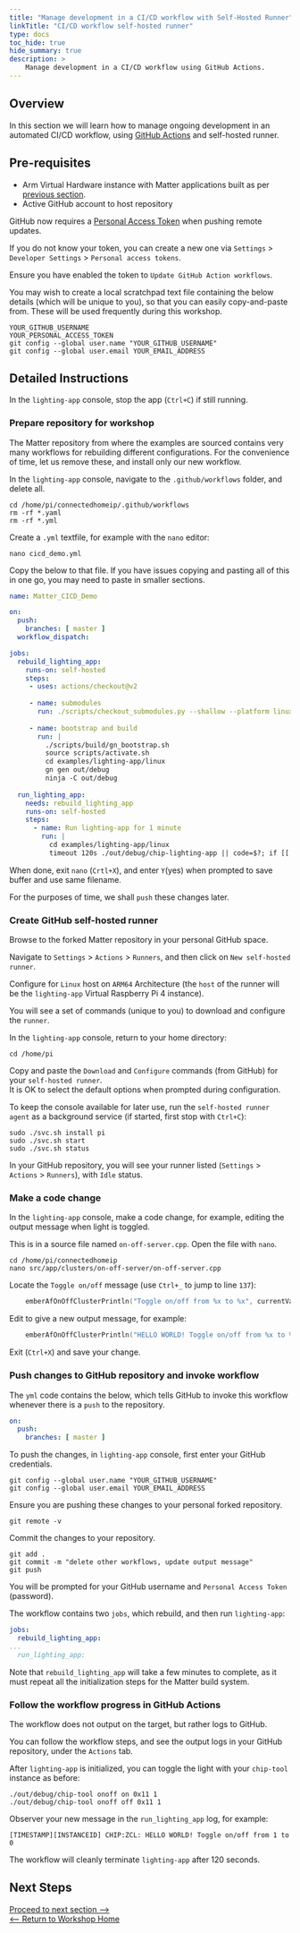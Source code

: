 ```yaml
---
title: "Manage development in a CI/CD workflow with Self-Hosted Runner"
linkTitle: "CI/CD workflow self-hosted runner"
type: docs
toc_hide: true
hide_summary: true
description: >
    Manage development in a CI/CD workflow using GitHub Actions.
---
```

## Overview

In this section we will learn how to manage ongoing development in an automated CI/CD workflow, using [GitHub Actions](https://github.com/features/actions) and self-hosted runner.

## Pre-requisites

* Arm Virtual Hardware instance with Matter applications built as per [previous section](/devsummit22/build).
* Active GitHub account to host repository

GitHub now requires a [Personal Access Token](https://docs.github.com/en/authentication/keeping-your-account-and-data-secure/creating-a-personal-access-token) when pushing remote updates.

If you do not know your token, you can create a new one via `Settings` > `Developer Settings` > `Personal access tokens`.

Ensure you have enabled the token to `Update GitHub Action workflows`.

You may wish to create a local scratchpad text file containing the below details (which will be unique to you), so that you can easily copy-and-paste from. These will be used frequently during this workshop.
```
YOUR_GITHUB_USERNAME
YOUR_PERSONAL_ACCESS_TOKEN
git config --global user.name "YOUR_GITHUB_USERNAME"
git config --global user.email YOUR_EMAIL_ADDRESS
```

## Detailed Instructions

In the `lighting-app` console, stop the app (`Ctrl+C`) if still running.

### Prepare repository for workshop

The Matter repository from where the examples are sourced contains very many workflows for rebuilding different configurations. For the convenience of time, let us remove these, and install only our new workflow.

In the `lighting-app` console, navigate to the `.github/workflows` folder, and delete all.
```console
cd /home/pi/connectedhomeip/.github/workflows
rm -rf *.yaml
rm -rf *.yml
```
Create a `.yml` textfile, for example with the `nano` editor:
```console
nano cicd_demo.yml
```
Copy the below to that file. If you have issues copying and pasting all of this in one go, you may need to paste in smaller sections.
```yml
name: Matter_CICD_Demo

on:
  push:
    branches: [ master ]
  workflow_dispatch:

jobs:
  rebuild_lighting_app:
    runs-on: self-hosted
    steps:
     - uses: actions/checkout@v2
     
     - name: submodules
       run: ./scripts/checkout_submodules.py --shallow --platform linux
       
     - name: bootstrap and build
       run: |
         ./scripts/build/gn_bootstrap.sh
         source scripts/activate.sh
         cd examples/lighting-app/linux
         gn gen out/debug
         ninja -C out/debug
         
  run_lighting_app:
    needs: rebuild_lighting_app
    runs-on: self-hosted
    steps:
      - name: Run lighting-app for 1 minute
        run: |
          cd examples/lighting-app/linux
          timeout 120s ./out/debug/chip-lighting-app || code=$?; if [[ $code -ne 124 && $code -ne 0 ]]; then exit $code; fi
```
When done, exit `nano` (`Crtl+X`), and enter `Y`(yes) when prompted to save buffer and use same filename.

For the purposes of time, we shall `push` these changes later.

### Create GitHub self-hosted runner

Browse to the forked Matter repository in your personal GitHub space.

Navigate to `Settings` > `Actions` > `Runners`, and then click on `New self-hosted runner`.

Configure for `Linux` host on `ARM64` Architecture (the `host` of the runner will be the `lighting-app` Virtual Raspberry Pi 4 instance).

You will see a set of commands (unique to you) to download and configure the `runner`.

In the `lighting-app` console, return to your home directory:
```console
cd /home/pi
```
Copy and paste the `Download` and `Configure` commands (from GitHub) for your `self-hosted runner`.\
It is OK to select the default options when prompted during configuration.

To keep the console available for later use, run the `self-hosted runner agent` as a background service (if started, first stop with `Ctrl+C`):
```console
sudo ./svc.sh install pi
sudo ./svc.sh start
sudo ./svc.sh status
```
In your GitHub repository, you will see your runner listed (`Settings` > `Actions` > `Runners`), with `Idle` status.

### Make a code change

In the `lighting-app` console, make a code change, for example, editing the output message when light is toggled.

This is in a source file named `on-off-server.cpp`. Open the file with `nano`.
```console 
cd /home/pi/connectedhomeip
nano src/app/clusters/on-off-server/on-off-server.cpp
```
Locate the `Toggle on/off` message (use `Ctrl+_` to jump to line `137`):
```C
    emberAfOnOffClusterPrintln("Toggle on/off from %x to %x", currentValue, newValue);
```
Edit to give a new output message, for example:
```C
    emberAfOnOffClusterPrintln("HELLO WORLD! Toggle on/off from %x to %x", currentValue, newValue);
```
Exit (`Ctrl+X`) and save your change.

### Push changes to GitHub repository and invoke workflow

The `yml` code contains the below, which tells GitHub to invoke this workflow whenever there is a `push` to the repository.
```yml
on:
  push:
    branches: [ master ]
```
To push the changes, in `lighting-app` console, first enter your GitHub credentials.
```console
git config --global user.name "YOUR_GITHUB_USERNAME"
git config --global user.email YOUR_EMAIL_ADDRESS
```
Ensure you are pushing these changes to your personal forked repository.
```console
git remote -v 
```
Commit the changes to your repository.
```console
git add .
git commit -m "delete other workflows, update output message"
git push
```
You will be prompted for your GitHub username and `Personal Access Token` (password).

The workflow contains two `jobs`, which rebuild, and then run `lighting-app`:
```yml
jobs:
  rebuild_lighting_app:
...
  run_lighting_app:
```
Note that `rebuild_lighting_app` will take a few minutes to complete, as it must repeat all the initialization steps for the Matter build system.

### Follow the workflow progress in GitHub Actions

The workflow does not output on the target, but rather logs to GitHub.

You can follow the workflow steps, and see the output logs in your GitHub repository, under the `Actions` tab.

After `lighting-app` is initialized, you can toggle the light with your `chip-tool` instance as before:
```console
./out/debug/chip-tool onoff on 0x11 1
./out/debug/chip-tool onoff off 0x11 1
```
Observer your new message in the `run_lighting_app` log, for example:
```
[TIMESTAMP][INSTANCEID] CHIP:ZCL: HELLO WORLD! Toggle on/off from 1 to 0
```
The workflow will cleanly terminate `lighting-app` after 120 seconds.

## Next Steps

[Proceed to next section -->](/devsummit22/cicd_api)\
[<-- Return to Workshop Home](/devsummit22/#sections)
